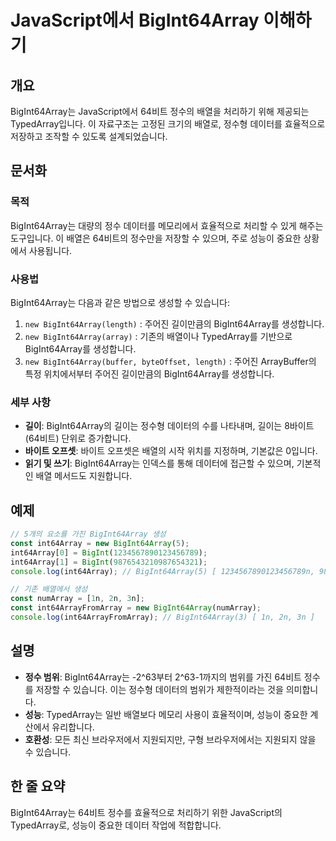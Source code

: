 <!--
Meta Description: # JavaScript에서 BigInt64Array 이해하기 ## 개요 BigInt64Array는 JavaScript에서 64비트 정수의 배열을 처리하기 위해 제공되는 TypedArray입니다. 이 자료구조는 고정된 크기의 배열로, 정수형 데이터를 효율적으로 저장하고 ...
Meta Keywords: bigint64array, bigint64array는, new, 64비트, int64array
-->

# JavaScript에서 BigInt64Array 이해하기

## 개요
BigInt64Array는 JavaScript에서 64비트 정수의 배열을 처리하기 위해 제공되는 TypedArray입니다. 이 자료구조는 고정된 크기의 배열로, 정수형 데이터를 효율적으로 저장하고 조작할 수 있도록 설계되었습니다.

## 문서화
### 목적
BigInt64Array는 대량의 정수 데이터를 메모리에서 효율적으로 처리할 수 있게 해주는 도구입니다. 이 배열은 64비트의 정수만을 저장할 수 있으며, 주로 성능이 중요한 상황에서 사용됩니다.

### 사용법
BigInt64Array는 다음과 같은 방법으로 생성할 수 있습니다:
1. `new BigInt64Array(length)` : 주어진 길이만큼의 BigInt64Array를 생성합니다.
2. `new BigInt64Array(array)` : 기존의 배열이나 TypedArray를 기반으로 BigInt64Array를 생성합니다.
3. `new BigInt64Array(buffer, byteOffset, length)` : 주어진 ArrayBuffer의 특정 위치에서부터 주어진 길이만큼의 BigInt64Array를 생성합니다.

### 세부 사항
- **길이**: BigInt64Array의 길이는 정수형 데이터의 수를 나타내며, 길이는 8바이트(64비트) 단위로 증가합니다.
- **바이트 오프셋**: 바이트 오프셋은 배열의 시작 위치를 지정하며, 기본값은 0입니다.
- **읽기 및 쓰기**: BigInt64Array는 인덱스를 통해 데이터에 접근할 수 있으며, 기본적인 배열 메서드도 지원합니다.

## 예제
```javascript
// 5개의 요소를 가진 BigInt64Array 생성
const int64Array = new BigInt64Array(5);
int64Array[0] = BigInt(1234567890123456789);
int64Array[1] = BigInt(9876543210987654321);
console.log(int64Array); // BigInt64Array(5) [ 1234567890123456789n, 9876543210987654321n, 0n, 0n, 0n ]

// 기존 배열에서 생성
const numArray = [1n, 2n, 3n];
const int64ArrayFromArray = new BigInt64Array(numArray);
console.log(int64ArrayFromArray); // BigInt64Array(3) [ 1n, 2n, 3n ]
```

## 설명
- **정수 범위**: BigInt64Array는 -2^63부터 2^63-1까지의 범위를 가진 64비트 정수를 저장할 수 있습니다. 이는 정수형 데이터의 범위가 제한적이라는 것을 의미합니다.
- **성능**: TypedArray는 일반 배열보다 메모리 사용이 효율적이며, 성능이 중요한 계산에서 유리합니다.
- **호환성**: 모든 최신 브라우저에서 지원되지만, 구형 브라우저에서는 지원되지 않을 수 있습니다.

## 한 줄 요약
BigInt64Array는 64비트 정수를 효율적으로 처리하기 위한 JavaScript의 TypedArray로, 성능이 중요한 데이터 작업에 적합합니다.